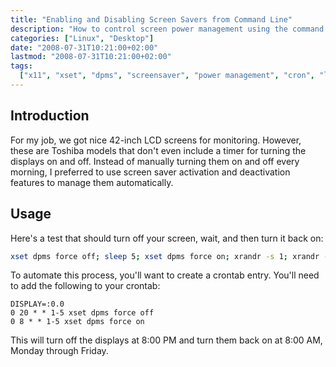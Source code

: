 ```yaml
---
title: "Enabling and Disabling Screen Savers from Command Line"
description: "How to control screen power management using the command line in Linux for automatic display shutoff and power saving"
categories: ["Linux", "Desktop"]
date: "2008-07-31T10:21:00+02:00"
lastmod: "2008-07-31T10:21:00+02:00"
tags:
  ["x11", "xset", "dpms", "screensaver", "power management", "cron", "linux"]
---
```


## Introduction

For my job, we got nice 42-inch LCD screens for monitoring. However, these are Toshiba models that don't even include a timer for turning the displays on and off. Instead of manually turning them on and off every morning, I preferred to use screen saver activation and deactivation features to manage them automatically.

## Usage

Here's a test that should turn off your screen, wait, and then turn it back on:

```bash
xset dpms force off; sleep 5; xset dpms force on; xrandr -s 1; xrandr -s 0
```

To automate this process, you'll want to create a crontab entry. You'll need to add the following to your crontab:

```
DISPLAY=:0.0
0 20 * * 1-5 xset dpms force off
0 8 * * 1-5 xset dpms force on
```

This will turn off the displays at 8:00 PM and turn them back on at 8:00 AM, Monday through Friday.
